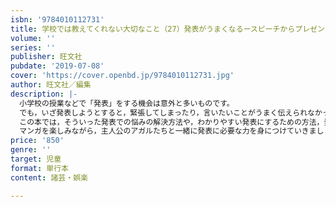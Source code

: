 ```yaml
---
isbn: '9784010112731'
title: 学校では教えてくれない大切なこと（27）発表がうまくなるースピーチからプレゼンテーションまでー
volume: ''
series: ''
publisher: 旺文社
pubdate: '2019-07-08'
cover: 'https://cover.openbd.jp/9784010112731.jpg'
author: 旺文社／編集
description: |-
  小学校の授業などで「発表」をする機会は意外と多いものです。
  でも，いざ発表しようとすると，緊張してしまったり，言いたいことがうまく伝えられなかったりすることもあるのではないでしょうか。
  この本では，そういった発表での悩みの解決方法や，わかりやすい発表にするための方法，発表の原稿の書き方，資料の使い方などを，マンガでわりやすくまとめています。
  マンガを楽しみながら，主人公のアガルたちと一緒に発表に必要な力を身につけていきましょう！
price: '850'
genre: ''
target: 児童
format: 単行本
content: 諸芸・娯楽

---
```

